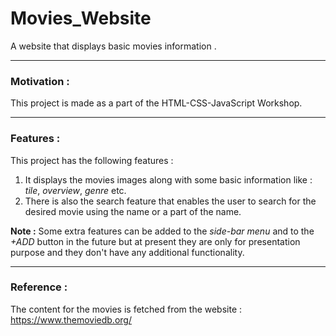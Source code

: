 # Movies_Website
A website that displays basic movies information .
***
### Motivation : 
This project is made as a part of the HTML-CSS-JavaScript Workshop.
***
### Features : 
This project has the following features : 
1. It displays the movies images along with some basic information like : _tile_, _overview_, _genre_ etc.
2. There is also the search feature that enables the user to search for the desired movie using the name or a part of the name.

__Note :__ Some extra features can be added to the _side-bar menu_ and to the _+ADD_ button in the future but at present they are only for presentation purpose and they don't have any additional functionality.
***
### Reference : 
The content for the movies is fetched from the website : 
https://www.themoviedb.org/


